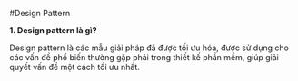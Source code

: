 #Design Pattern

**1. Design pattern là gì?**

Design pattern là các mẫu giải pháp đã được tối ưu hóa, được sử dụng cho các vấn đề phổ biến thường gặp phải trong thiết kế phần mềm, giúp giải quyết vấn đề một cách tối ưu nhất.
